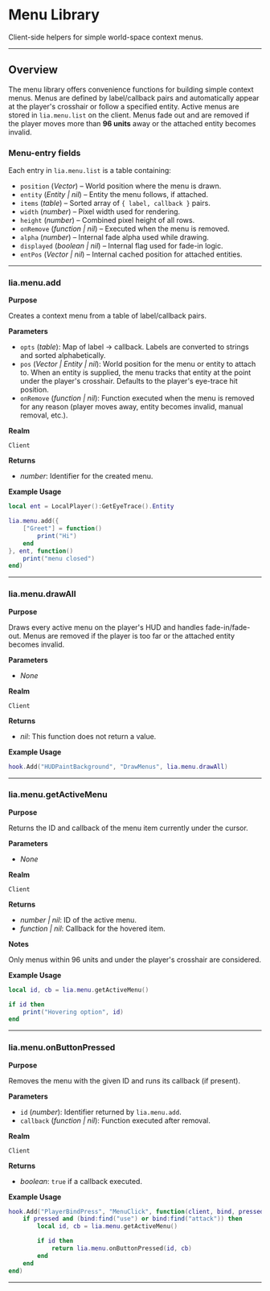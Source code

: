 # Menu Library

Client-side helpers for simple world-space context menus.

---

## Overview

The menu library offers convenience functions for building simple context menus. Menus are defined by label/callback pairs and automatically appear at the player's crosshair or follow a specified entity. Active menus are stored in `lia.menu.list` on the client. Menus fade out and are removed if the player moves more than **96 units** away or the attached entity becomes invalid.

### Menu-entry fields

Each entry in `lia.menu.list` is a table containing:

* `position` (*Vector*) – World position where the menu is drawn.
* `entity` (*Entity | nil*) – Entity the menu follows, if attached.
* `items` (*table*) – Sorted array of `{ label, callback }` pairs.
* `width` (*number*) – Pixel width used for rendering.
* `height` (*number*) – Combined pixel height of all rows.
* `onRemove` (*function | nil*) – Executed when the menu is removed.
* `alpha` (*number*) – Internal fade alpha used while drawing.
* `displayed` (*boolean | nil*) – Internal flag used for fade-in logic.
* `entPos` (*Vector | nil*) – Internal cached position for attached entities.

---

### lia.menu.add

**Purpose**

Creates a context menu from a table of label/callback pairs.

**Parameters**

* `opts` (*table*): Map of label → callback. Labels are converted to strings and sorted alphabetically.
* `pos` (*Vector | Entity | nil*): World position for the menu or entity to attach to. When an entity is supplied, the menu tracks that entity at the point under the player's crosshair. Defaults to the player's eye-trace hit position.
* `onRemove` (*function | nil*): Function executed when the menu is removed for any reason (player moves away, entity becomes invalid, manual removal, etc.).

**Realm**

`Client`

**Returns**

* *number*: Identifier for the created menu.

**Example Usage**

```lua
local ent = LocalPlayer():GetEyeTrace().Entity

lia.menu.add({
    ["Greet"] = function()
        print("Hi")
    end
}, ent, function()
    print("menu closed")
end)
```

---

### lia.menu.drawAll

**Purpose**

Draws every active menu on the player's HUD and handles fade-in/fade-out. Menus are removed if the player is too far or the attached entity becomes invalid.

**Parameters**

* *None*

**Realm**

`Client`

**Returns**

* *nil*: This function does not return a value.

**Example Usage**

```lua
hook.Add("HUDPaintBackground", "DrawMenus", lia.menu.drawAll)
```

---

### lia.menu.getActiveMenu

**Purpose**

Returns the ID and callback of the menu item currently under the cursor.

**Parameters**

* *None*

**Realm**

`Client`

**Returns**

* *number | nil*: ID of the active menu.
* *function | nil*: Callback for the hovered item.

**Notes**

Only menus within 96 units and under the player's crosshair are considered.

**Example Usage**

```lua
local id, cb = lia.menu.getActiveMenu()

if id then
    print("Hovering option", id)
end
```

---

### lia.menu.onButtonPressed

**Purpose**

Removes the menu with the given ID and runs its callback (if present).

**Parameters**

* `id` (*number*): Identifier returned by `lia.menu.add`.
* `callback` (*function | nil*): Function executed after removal.

**Realm**

`Client`

**Returns**

* *boolean*: `true` if a callback executed.

**Example Usage**

```lua
hook.Add("PlayerBindPress", "MenuClick", function(client, bind, pressed)
    if pressed and (bind:find("use") or bind:find("attack")) then
        local id, cb = lia.menu.getActiveMenu()

        if id then
            return lia.menu.onButtonPressed(id, cb)
        end
    end
end)
```

---
